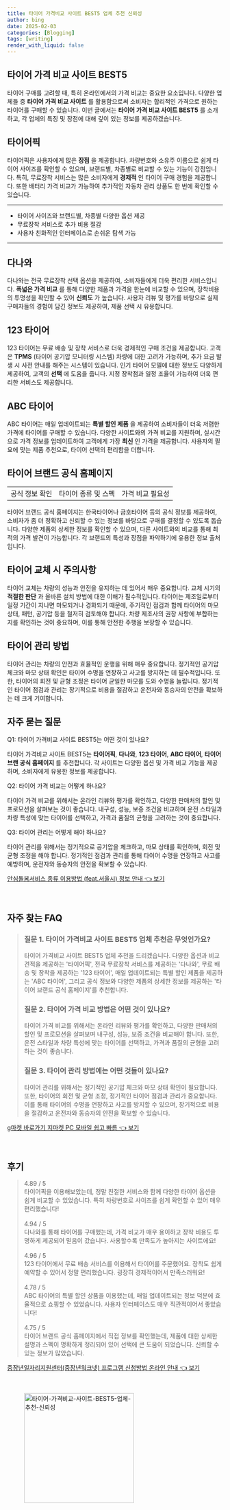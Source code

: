 ```yaml
---
title: 타이어 가격비교 사이트 BEST5 업체 추천 신뢰성
author: bing
date: 2025-02-03
categories: [Blogging]
tags: [writing]
render_with_liquid: false
---
```



<h2 id='타이어가격비교사이트BEST5'>타이어 가격 비교 사이트 BEST5</h2>

<p>타이어 구매를 고려할 때, 특히 온라인에서의 가격 비교는 중요한 요소입니다. 다양한 업체들 중 <b>타이어 가격 비교 사이트</b> 를 활용함으로써 소비자는 합리적인 가격으로 원하는 타이어를 구매할 수 있습니다. 이번 글에서는 <b>타이어 가격 비교 사이트 BEST5</b> 를 소개하고, 각 업체의 특징 및 장점에 대해 깊이 있는 정보를 제공하겠습니다.</p>

<h2 id='타이어픽'>타이어픽</h2>

<p>타이어픽은 사용자에게 많은 <b>장점</b> 을 제공합니다. 차량번호와 소유주 이름으로 쉽게 타이어 사이즈를 확인할 수 있으며, 브랜드별, 차종별로 비교할 수 있는 기능이 강점입니다. 특히, 무료장착 서비스는 많은 소비자에게 <b>경제적</b> 인 타이어 구매 경험을 제공합니다. 또한 배터리 가격 비교가 가능하여 추가적인 자동차 관리 상품도 한 번에 확인할 수 있습니다.</p>

<hr />

<ul>
    <li>타이어 사이즈와 브랜드별, 차종별 다양한 옵션 제공</li>
    <li>무료장착 서비스로 추가 비용 절감</li>
    <li>사용자 친화적인 인터페이스로 손쉬운 탐색 가능</li>
</ul>

<hr />

<h2 id='다나와'>다나와</h2>

<p>다나와는 전국 무료장착 선택 옵션을 제공하여, 소비자들에게 더욱 편리한 서비스입니다. <b>폭넓은 가격 비교</b> 를 통해 다양한 제품과 가격을 한눈에 비교할 수 있으며, 장착비용의 투명성을 확인할 수 있어 <b>신뢰도</b> 가 높습니다. 사용자 리뷰 및 평가를 바탕으로 실제 구매자들의 경험이 담긴 정보도 제공하여, 제품 선택 시 유용합니다.</p>

<h2 id='123타이어'>123 타이어</h2>

<p>123 타이어는 무료 배송 및 장착 서비스로 더욱 경제적인 구매 조건을 제공합니다. 고객은 <b>TPMS</b> (타이어 공기압 모니터링 시스템) 차량에 대한 고려가 가능하며, 추가 요금 발생 시 사전 안내를 해주는 시스템이 있습니다. 인기 타이어 모델에 대한 정보도 다양하게 제공하여, 고객의 <b>선택</b> 에 도움을 줍니다. 지정 장착점과 일정 조율이 가능하여 더욱 편리한 서비스도 제공합니다.</p>

<h2 id='ABC타이어'>ABC 타이어</h2>

<p>ABC 타이어는 매일 업데이트되는 <b>특별 할인 제품</b> 을 제공하여 소비자들이 더욱 저렴한 가격에 타이어를 구매할 수 있습니다. 다양한 사이트와의 가격 비교를 지원하며, 실시간으로 가격 정보를 업데이트하여 고객에게 가장 <b>최신</b> 인 가격을 제공합니다. 사용자의 필요에 맞는 제품 추천으로, 타이어 선택의 편리함을 더합니다.</p>

<h2 id='타이어브랜드공식홈페이지'>타이어 브랜드 공식 홈페이지</h2>

<table>
    <tr>
        <td>공식 정보 확인</td>
        <td>타이어 종류 및 스펙</td>
        <td>가격 비교 필요성</td>
    </tr>
</table>

<p>타이어 브랜드 공식 홈페이지는 한국타이어나 금호타이어 등의 공식 정보를 제공하여, 소비자가 좀 더 정확하고 신뢰할 수 있는 정보를 바탕으로 구매를 결정할 수 있도록 돕습니다. 다양한 제품의 상세한 정보를 확인할 수 있으며, 다른 사이트와의 비교를 통해 최적의 가격 발견이 가능합니다. 각 브랜드의 특성과 장점을 파악하기에 유용한 정보 출처입니다.</p>

<h2 id='타이어교체시주의사항'>타이어 교체 시 주의사항</h2>

<p>타이어 교체는 차량의 성능과 안전을 유지하는 데 있어서 매우 중요합니다. 교체 시기의 <b>적절한 판단</b> 과 올바른 설치 방법에 대한 이해가 필수적입니다. 타이어는 제조일로부터 일정 기간이 지나면 마모되거나 경화되기 때문에, 주기적인 점검과 함께 타이어의 마모 상태, 패턴, 공기압 등을 철저히 검토해야 합니다. 차량 제조사의 권장 사항에 부합하는지를 확인하는 것이 중요하며, 이를 통해 안전한 주행을 보장할 수 있습니다.</p>

<h2 id='타이어관리방법'>타이어 관리 방법</h2>

<p>타이어 관리는 차량의 안전과 효율적인 운행을 위해 매우 중요합니다. 정기적인 공기압 체크와 마모 상태 확인은 타이어 수명을 연장하고 사고를 방지하는 데 필수적입니다. 또한, 타이어의 회전 및 균형 조정은 타이어 균일한 마모를 도와 수명을 늘립니다. 정기적인 타이어 점검과 관리는 장기적으로 비용을 절감하고 운전자와 동승자의 안전을 확보하는 데 크게 기여합니다.</p>

<h2 id='자주묻는질문'>자주 묻는 질문</h2>

<p>Q1: 타이어 가격비교 사이트 BEST5는 어떤 것이 있나요?</p>

<p>타이어 가격비교 사이트 BEST5는 <b>타이어픽</b>, <b>다나와</b>, <b>123 타이어</b>, <b>ABC 타이어</b>, <b>타이어 브랜 공식 홈페이지</b> 를 추천합니다. 각 사이트는 다양한 옵션 및 가격 비교 기능을 제공하며, 소비자에게 유용한 정보를 제공합니다.</p>

<p>Q2: 타이어 가격 비교는 어떻게 하나요?</p>

<p>타이어 가격 비교를 위해서는 온라인 리뷰와 평가를 확인하고, 다양한 판매처의 할인 및 프로모션을 살펴보는 것이 좋습니다. 내구성, 성능, 보증 조건을 비교하며 운전 스타일과 차량 특성에 맞는 타이어를 선택하고, 가격과 품질의 균형을 고려하는 것이 중요합니다.</p>

<p>Q3: 타이어 관리는 어떻게 해야 하나요?</p>

<p>타이어 관리를 위해서는 정기적으로 공기압을 체크하고, 마모 상태를 확인하며, 회전 및 균형 조정을 해야 합니다. 정기적인 점검과 관리를 통해 타이어 수명을 연장하고 사고를 예방하며, 운전자와 동승자의 안전을 확보할 수 있습니다.</p>


<p><a class="click-button" title="안심돌봄서비스 종류 이용방법 (feat.서울시) 정보 안내" href="https://greenforu.github.io/posts/%EC%95%88%EC%8B%AC%EB%8F%8C%EB%B4%84%EC%84%9C%EB%B9%84%EC%8A%A4-%EC%A2%85%EB%A5%98-%EC%9D%B4%EC%9A%A9%EB%B0%A9%EB%B2%95-(feat.%EC%84%9C%EC%9A%B8%EC%8B%9C)-%EC%A0%95%EB%B3%B4-%EC%95%88%EB%82%B4/" rel="dofollow">안심돌봄서비스 종류 이용방법 (feat.서울시) 정보 안내 👈 보기</a></p><br>
<h2 id='자주_찾는_FAQ'>자주 찾는 FAQ</h2>
<div itemscope="" itemtype="https://schema.org/FAQPage"> 
<blockquote> 
<div itemscope="" itemprop="mainEntity" itemtype="https://schema.org/Question"> 
<h3 itemprop="name">질문 1. 타이어 가격비교 사이트 BEST5 업체 추천은 무엇인가요?</h3> 
<div itemscope="" itemprop="acceptedAnswer" itemtype="https://schema.org/Answer"> 
<span itemprop="text"> 
<p>타이어 가격비교 사이트 BEST5 업체 추천을 드리겠습니다. 다양한 옵션과 비교견적을 제공하는 '타이어픽', 전국 무료장착 서비스를 제공하는 '다나와', 무료 배송 및 장착을 제공하는 '123 타이어', 매일 업데이트되는 특별 할인 제품을 제공하는 'ABC 타이어', 그리고 공식 정보와 다양한 제품의 상세한 정보를 제공하는 '타이어 브랜드 공식 홈페이지'를 추천합니다.</p> 
</span> 
</div> 
</div> 

<div itemscope="" itemprop="mainEntity" itemtype="https://schema.org/Question"> 
<h3 itemprop="name">질문 2. 타이어 가격 비교 방법은 어떤 것이 있나요?</h3> 
<div itemscope="" itemprop="acceptedAnswer" itemtype="https://schema.org/Answer"> 
<span itemprop="text"> 
<p>타이어 가격 비교를 위해서는 온라인 리뷰와 평가를 확인하고, 다양한 판매처의 할인 및 프로모션을 살펴보며 내구성, 성능, 보증 조건을 비교해야 합니다. 또한, 운전 스타일과 차량 특성에 맞는 타이어를 선택하고, 가격과 품질의 균형을 고려하는 것이 좋습니다.</p> 
</span> 
</div> 
</div> 

<div itemscope="" itemprop="mainEntity" itemtype="https://schema.org/Question"> 
<h3 itemprop="name">질문 3. 타이어 관리 방법에는 어떤 것들이 있나요?</h3> 
<div itemscope="" itemprop="acceptedAnswer" itemtype="https://schema.org/Answer"> 
<span itemprop="text"> 
<p>타이어 관리를 위해서는 정기적인 공기압 체크와 마모 상태 확인이 필요합니다. 또한, 타이어의 회전 및 균형 조정, 정기적인 타이어 점검과 관리가 중요합니다. 이를 통해 타이어의 수명을 연장하고 사고를 방지할 수 있으며, 장기적으로 비용을 절감하고 운전자와 동승자의 안전을 확보할 수 있습니다.</p> 
</span> 
</div> 
</div> 
</blockquote> 
</div>
<p><a class="click-button" title="g마켓 바로가기 지마켓 PC 모바일 쉽고 빠름" href="https://greenforu.github.io/posts/g%EB%A7%88%EC%BC%93-%EB%B0%94%EB%A1%9C%EA%B0%80%EA%B8%B0-%EC%A7%80%EB%A7%88%EC%BC%93-PC-%EB%AA%A8%EB%B0%94%EC%9D%BC-%EC%89%BD%EA%B3%A0-%EB%B9%A0%EB%A6%84/" rel="dofollow">g마켓 바로가기 지마켓 PC 모바일 쉽고 빠름 👈 보기</a></p><br>
<h2 id='후기'>후기</h2>
<div itemscope itemtype="https://schema.org/Product">
  <blockquote>
  <div itemprop="review" itemscope itemtype="https://schema.org/Review">
      <div itemprop="reviewRating" itemscope itemtype="https://schema.org/Rating"> <span itemprop="ratingValue">4.89</span> / <span itemprop="bestRating">5</span> </div>
      <span itemprop="reviewBody">타이어픽을 이용해보았는데, 정말 친절한 서비스와 함께 다양한 타이어 옵션을 쉽게 비교할 수 있었습니다. 특히 차량번호로 사이즈를 쉽게 확인할 수 있어 매우 편리했습니다!</span>
  </div>
  <br>
  <div itemprop="review" itemscope itemtype="https://schema.org/Review">
      <div itemprop="reviewRating" itemscope itemtype="https://schema.org/Rating"> <span itemprop="ratingValue">4.94</span> / <span itemprop="bestRating">5</span> </div>
      <span itemprop="reviewBody">다나와를 통해 타이어를 구매했는데, 가격 비교가 매우 용이하고 장착 비용도 투명하게 제공되어 믿음이 갔습니다. 사용할수록 만족도가 높아지는 사이트에요!</span>
  </div>
  <br>
  <div itemprop="review" itemscope itemtype="https://schema.org/Review">
      <div itemprop="reviewRating" itemscope itemtype="https://schema.org/Rating"> <span itemprop="ratingValue">4.96</span> / <span itemprop="bestRating">5</span> </div>
      <span itemprop="reviewBody">123 타이어에서 무료 배송 서비스를 이용해서 타이어를 주문했어요. 장착도 쉽게 예약할 수 있어서 정말 편리했습니다. 굉장히 경제적이어서 만족스러워요!</span>
  </div>
  <br>
  <div itemprop="review" itemscope itemtype="https://schema.org/Review">
      <div itemprop="reviewRating" itemscope itemtype="https://schema.org/Rating"> <span itemprop="ratingValue">4.78</span> / <span itemprop="bestRating">5</span> </div>
      <span itemprop="reviewBody">ABC 타이어의 특별 할인 상품을 이용했는데, 매일 업데이트되는 정보 덕분에 효율적으로 쇼핑할 수 있었습니다. 사용자 인터페이스도 매우 직관적이어서 좋았습니다!</span>
  </div>
  <br>
  <div itemprop="review" itemscope itemtype="https://schema.org/Review">
      <div itemprop="reviewRating" itemscope itemtype="https://schema.org/Rating"> <span itemprop="ratingValue">4.75</span> / <span itemprop="bestRating">5</span> </div>
      <span itemprop="reviewBody">타이어 브랜드 공식 홈페이지에서 직접 정보를 확인했는데, 제품에 대한 상세한 설명과 스펙이 명확하게 정리되어 있어 선택에 큰 도움이 되었습니다. 신뢰할 수 있는 정보가 많았습니다.</span>
  </div>
  </blockquote>
</div>
<p><a class="click-button" title="중장년일자리지원센터(중장년워크넷) 프로그램 신청방법 온라인 안내" href="https://greenforu.github.io/posts/%EC%A4%91%EC%9E%A5%EB%85%84%EC%9D%BC%EC%9E%90%EB%A6%AC%EC%A7%80%EC%9B%90%EC%84%BC%ED%84%B0(%EC%A4%91%EC%9E%A5%EB%85%84%EC%9B%8C%ED%81%AC%EB%84%B7)-%ED%94%84%EB%A1%9C%EA%B7%B8%EB%9E%A8-%EC%8B%A0%EC%B2%AD%EB%B0%A9%EB%B2%95-%EC%98%A8%EB%9D%BC%EC%9D%B8-%EC%95%88%EB%82%B4/" rel="dofollow">중장년일자리지원센터(중장년워크넷) 프로그램 신청방법 온라인 안내 👈 보기</a></p><br>
<figure class="image"><img src="https://greenforu.github.io/assets/img/thumbnail/타이어-가격비교-사이트-BEST5-업체-추천-신뢰성.webp" alt="타이어-가격비교-사이트-BEST5-업체-추천-신뢰성" width="256" height="256"></figure>